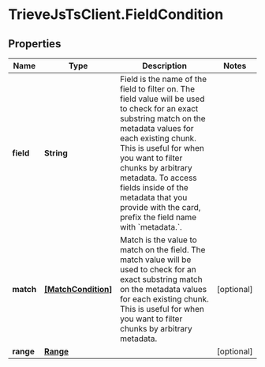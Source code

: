 # TrieveJsTsClient.FieldCondition

## Properties

Name | Type | Description | Notes
------------ | ------------- | ------------- | -------------
**field** | **String** | Field is the name of the field to filter on. The field value will be used to check for an exact substring match on the metadata values for each existing chunk. This is useful for when you want to filter chunks by arbitrary metadata. To access fields inside of the metadata that you provide with the card, prefix the field name with &#x60;metadata.&#x60;. | 
**match** | [**[MatchCondition]**](MatchCondition.md) | Match is the value to match on the field. The match value will be used to check for an exact substring match on the metadata values for each existing chunk. This is useful for when you want to filter chunks by arbitrary metadata. | [optional] 
**range** | [**Range**](Range.md) |  | [optional] 


